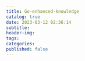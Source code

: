 ```yaml
---
title: Go-enhanced-knowledge
catalog: true
date: 2023-03-12 02:36:14
subtitle:
header-img:
tags:
categories:
published: false
---
```

